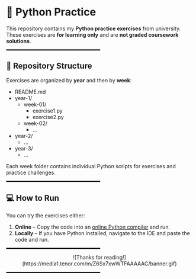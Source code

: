 # 🐍 Python Practice

This repository contains my **Python practice exercises** from university.  
These exercises are **for learning only** and are **not graded coursework solutions**.

<p align="center">
  <hr style="width: 50%; border: 1px solid #000;">
</p>

## 📂 Repository Structure

Exercises are organized by **year** and then by **week**:

<ul>
  <li>README.md</li>
  <li>year-1/
    <ul>
      <li>week-01/
        <ul>
          <li>exercise1.py</li>
          <li>exercise2.py</li>
        </ul>
      </li>
      <li>week-02/
        <ul>
          <li>...</li>
        </ul>
      </li>
    </ul>
  </li>
  <li>year-2/
    <ul>
      <li>...</li>
    </ul>
  </li>
  <li>year-3/
    <ul>
      <li>...</li>
    </ul>
  </li>
</ul>

Each week folder contains individual Python scripts for exercises and practice challenges.

<p align="center">
  <hr style="width: 50%; border: 1px solid #000;">
</p>

## 💻 How to Run

You can try the exercises either:

1. **Online** – Copy the code into an [online Python compiler](https://www.programiz.com/python-programming/online-compiler/) and run.  
2. **Locally** – If you have Python installed, navigate to the IDE and paste the code and run.

<p align="center">
  <hr style="width: 50%; border: 1px solid #000;">
</p>

<p align="center">
![Thanks for reading!](https://media1.tenor.com/m/Z6Sx7xwWTFAAAAAC/banner.gif)
</p>

<p align="center">
  <hr style="width: 50%; border: 1px solid #000;">
</p>
